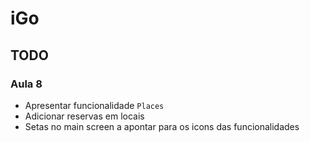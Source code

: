 # iGo

## TODO

### Aula 8

* Apresentar funcionalidade ```Places```
* Adicionar reservas em locais
* Setas no main screen a apontar para os icons das funcionalidades